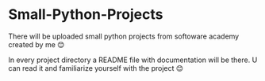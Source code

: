 # Small-Python-Projects
There will be uploaded small python projects from softoware academy created by me 😊

In every project directory a README file with documentation will be there. U can read it and familiarize yourself with the project 😊
